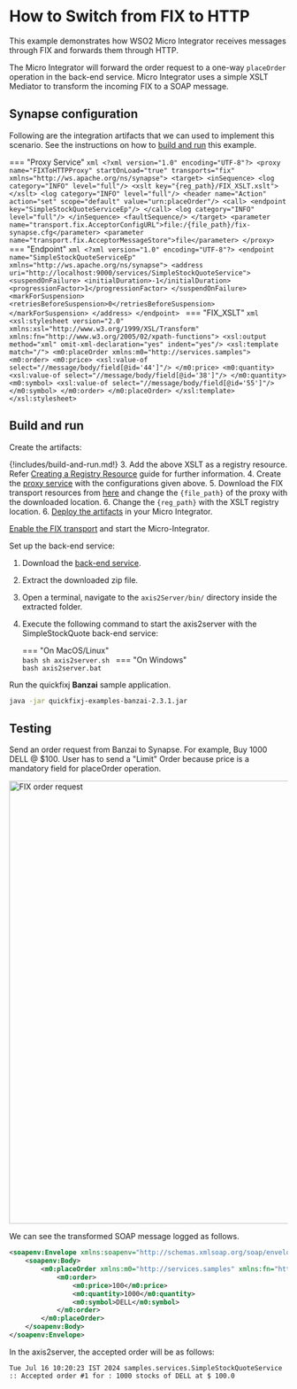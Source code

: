 # How to Switch from FIX to HTTP

This example demonstrates how WSO2 Micro Integrator receives messages through FIX and forwards them through HTTP.

The Micro Integrator will forward the order request to a one-way `placeOrder` operation in the back-end service. Micro Integrator uses a simple XSLT Mediator to transform the incoming FIX to a SOAP message.

## Synapse configuration

Following are the integration artifacts that we can used to implement this scenario. See the instructions on how to [build and run](#build-and-run) this example.

=== "Proxy Service"
    ```xml
    <?xml version="1.0" encoding="UTF-8"?>
    <proxy name="FIXToHTTPProxy" startOnLoad="true" transports="fix" xmlns="http://ws.apache.org/ns/synapse">
        <target>
            <inSequence>
                <log category="INFO" level="full"/>
                <xslt key="{reg_path}/FIX_XSLT.xslt">
                </xslt>
                <log category="INFO" level="full"/>
                <header name="Action" action="set" scope="default" value="urn:placeOrder"/>
                <call>
                    <endpoint key="SimpleStockQuoteServiceEp"/>
                </call>
                <log category="INFO" level="full"/>
            </inSequence>
            <faultSequence/>
        </target>
        <parameter name="transport.fix.AcceptorConfigURL">file:/{file_path}/fix-synapse.cfg</parameter>
        <parameter name="transport.fix.AcceptorMessageStore">file</parameter>
    </proxy>
    ```
=== "Endpoint"
    ```xml
    <?xml version="1.0" encoding="UTF-8"?>
    <endpoint name="SimpleStockQuoteServiceEp" xmlns="http://ws.apache.org/ns/synapse">
        <address uri="http://localhost:9000/services/SimpleStockQuoteService">
            <suspendOnFailure>
                <initialDuration>-1</initialDuration>
                <progressionFactor>1</progressionFactor>
            </suspendOnFailure>
            <markForSuspension>
                <retriesBeforeSuspension>0</retriesBeforeSuspension>
            </markForSuspension>
        </address>
    </endpoint>
    ```
=== "FIX_XSLT"
    ```xml 
    <xsl:stylesheet version="2.0"
                    xmlns:xsl="http://www.w3.org/1999/XSL/Transform"
                    xmlns:fn="http://www.w3.org/2005/02/xpath-functions">
        <xsl:output method="xml" omit-xml-declaration="yes" indent="yes"/>
        <xsl:template match="/">
            <m0:placeOrder xmlns:m0="http://services.samples">
                <m0:order>
                    <m0:price>
                        <xsl:value-of select="//message/body/field[@id='44']"/>
                    </m0:price>
                    <m0:quantity>
                        <xsl:value-of select="//message/body/field[@id='38']"/>
                    </m0:quantity>
                    <m0:symbol>
                        <xsl:value-of select="//message/body/field[@id='55']"/>
                    </m0:symbol>
                </m0:order>
            </m0:placeOrder>
        </xsl:template>
    </xsl:stylesheet>
    ```

## Build and run

Create the artifacts:

{!includes/build-and-run.md!}
3. Add the above XSLT as a registry resource. Refer [Creating a Registry Resource]({{base_path}}/develop/creating-artifacts/creating-registry-resources/) guide for further information. 
4. Create the [proxy service]({{base_path}}/develop/creating-artifacts/creating-a-proxy-service) with the configurations given above.
5. Download the FIX transport resources from [here](https://github.com/wso2-docs/WSO2_EI/tree/master/FIX-transport-resources) and change the `{file_path}` of the proxy with the downloaded location.
6. Change the `{reg_path}` with the XSLT registry location. 
6. [Deploy the artifacts]({{base_path}}/develop/deploy-artifacts) in your Micro Integrator.

[Enable the FIX transport]({{base_path}}/install-and-setup/setup/transport-configurations/configuring-transports/#configuring-the-fix-transport) and start the Micro-Integrator.

Set up the back-end service:

1. Download the [back-end service](https://github.com/wso2-docs/WSO2_EI/blob/master/Back-End-Service/axis2Server.zip).
2. Extract the downloaded zip file.
3. Open a terminal, navigate to the `axis2Server/bin/` directory inside the extracted folder.
4. Execute the following command to start the axis2server with the SimpleStockQuote back-end service:

    === "On MacOS/Linux"   
          ```bash
          sh axis2server.sh
          ```
    === "On Windows"                
          ```bash
          axis2server.bat
          ```

Run the quickfixj **Banzai** sample application.

```bash
java -jar quickfixj-examples-banzai-2.3.1.jar
```

## Testing 

Send an order request from Banzai to Synapse. For example, Buy 1000 DELL @ $100. User has to send a "Limit" Order because price is a mandatory field for placeOrder operation.

<img src="{{base_path}}/assets/img/learn/fix-to-http.png" title="FIX order request" width="800" alt="FIX order request" />

We can see the transformed SOAP message logged as follows. 

```xml
<soapenv:Envelope xmlns:soapenv="http://schemas.xmlsoap.org/soap/envelope/">
    <soapenv:Body>
        <m0:placeOrder xmlns:m0="http://services.samples" xmlns:fn="http://www.w3.org/2005/02/xpath-functions">
            <m0:order>
                <m0:price>100</m0:price>
                <m0:quantity>1000</m0:quantity>
                <m0:symbol>DELL</m0:symbol>
            </m0:order>
        </m0:placeOrder>
    </soapenv:Body>
</soapenv:Envelope>
```

In the axis2server, the accepted order will be as follows:

```
Tue Jul 16 10:20:23 IST 2024 samples.services.SimpleStockQuoteService  :: Accepted order #1 for : 1000 stocks of DELL at $ 100.0
```

